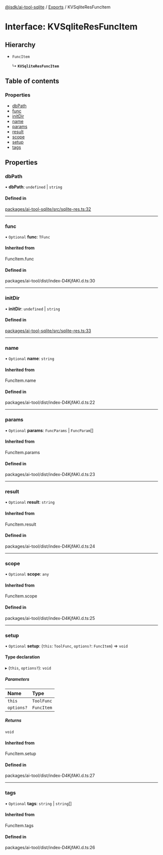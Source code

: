 [@isdk/ai-tool-sqlite](../README.md) / [Exports](../modules.md) / KVSqliteResFuncItem

# Interface: KVSqliteResFuncItem

## Hierarchy

- `FuncItem`

  ↳ **`KVSqliteResFuncItem`**

## Table of contents

### Properties

- [dbPath](KVSqliteResFuncItem.md#dbpath)
- [func](KVSqliteResFuncItem.md#func)
- [initDir](KVSqliteResFuncItem.md#initdir)
- [name](KVSqliteResFuncItem.md#name)
- [params](KVSqliteResFuncItem.md#params)
- [result](KVSqliteResFuncItem.md#result)
- [scope](KVSqliteResFuncItem.md#scope)
- [setup](KVSqliteResFuncItem.md#setup)
- [tags](KVSqliteResFuncItem.md#tags)

## Properties

### dbPath

• **dbPath**: `undefined` \| `string`

#### Defined in

[packages/ai-tool-sqlite/src/sqlite-res.ts:32](https://github.com/isdk/ai-tool-sqlite.js/blob/e7311db52ae92bc8b044507d9c239bcd77e10f6e/src/sqlite-res.ts#L32)

___

### func

• `Optional` **func**: `TFunc`

#### Inherited from

FuncItem.func

#### Defined in

packages/ai-tool/dist/index-D4KjfAKl.d.ts:30

___

### initDir

• **initDir**: `undefined` \| `string`

#### Defined in

[packages/ai-tool-sqlite/src/sqlite-res.ts:33](https://github.com/isdk/ai-tool-sqlite.js/blob/e7311db52ae92bc8b044507d9c239bcd77e10f6e/src/sqlite-res.ts#L33)

___

### name

• `Optional` **name**: `string`

#### Inherited from

FuncItem.name

#### Defined in

packages/ai-tool/dist/index-D4KjfAKl.d.ts:22

___

### params

• `Optional` **params**: `FuncParams` \| `FuncParam`[]

#### Inherited from

FuncItem.params

#### Defined in

packages/ai-tool/dist/index-D4KjfAKl.d.ts:23

___

### result

• `Optional` **result**: `string`

#### Inherited from

FuncItem.result

#### Defined in

packages/ai-tool/dist/index-D4KjfAKl.d.ts:24

___

### scope

• `Optional` **scope**: `any`

#### Inherited from

FuncItem.scope

#### Defined in

packages/ai-tool/dist/index-D4KjfAKl.d.ts:25

___

### setup

• `Optional` **setup**: (`this`: `ToolFunc`, `options?`: `FuncItem`) => `void`

#### Type declaration

▸ (`this`, `options?`): `void`

##### Parameters

| Name | Type |
| :------ | :------ |
| `this` | `ToolFunc` |
| `options?` | `FuncItem` |

##### Returns

`void`

#### Inherited from

FuncItem.setup

#### Defined in

packages/ai-tool/dist/index-D4KjfAKl.d.ts:27

___

### tags

• `Optional` **tags**: `string` \| `string`[]

#### Inherited from

FuncItem.tags

#### Defined in

packages/ai-tool/dist/index-D4KjfAKl.d.ts:26
